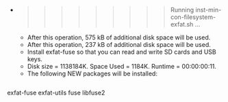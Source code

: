 * >>>>>>>>> Running inst-min-con-filesystem-exfat.sh ...
  * After this operation, 575 kB of additional disk space will be used.
  * After this operation, 237 kB of additional disk space will be used.
  * Install exfat-fuse so that you can read and write SD cards and USB keys.
  * Disk size = 1138184K. Space Used = 1184K. Runtime = 00:00:00:11.
  * The following NEW packages will be installed:
  ```bash
exfat-fuse exfat-utils fuse libfuse2
  ```
